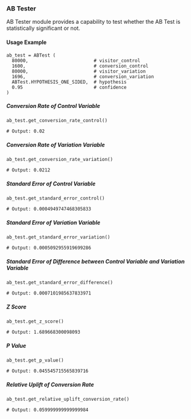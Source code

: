 ### AB Tester

AB Tester module provides a capability to test whether the AB Test is statistically significant or not.

#### Usage Example

```
ab_test = ABTest (
  80000,                        # visitor_control
  1600,                         # conversion_control
  80000,                        # visitor_variation
  1696,                         # conversion_variation
  ABTest.HYPOTHESIS_ONE_SIDED,  # hypothesis
  0.95                          # confidence
)
```

##### Conversion Rate of Control Variable
```
ab_test.get_conversion_rate_control() 

# Output: 0.02
```

##### Conversion Rate of Variation Variable
```
ab_test.get_conversion_rate_variation() 

# Output: 0.0212
```

##### Standard Error of Control Variable
```
ab_test.get_standard_error_control() 

# Output: 0.0004949747468305833
```

##### Standard Error of Variation Variable
```
ab_test.get_standard_error_variation() 

# Output: 0.0005092955919699286
```

##### Standard Error of Difference between Control Variable and Variation Variable
```
ab_test.get_standard_error_difference() 

# Output: 0.0007101985637833971
```

##### Z Score
```
ab_test.get_z_score() 

# Output: 1.689668300098093
```

##### P Value
```
ab_test.get_p_value() 

# Output: 0.045545715565839716
```

##### Relative Uplift of Conversion Rate
```
ab_test.get_relative_uplift_conversion_rate() 

# Output: 0.059999999999999984
```
